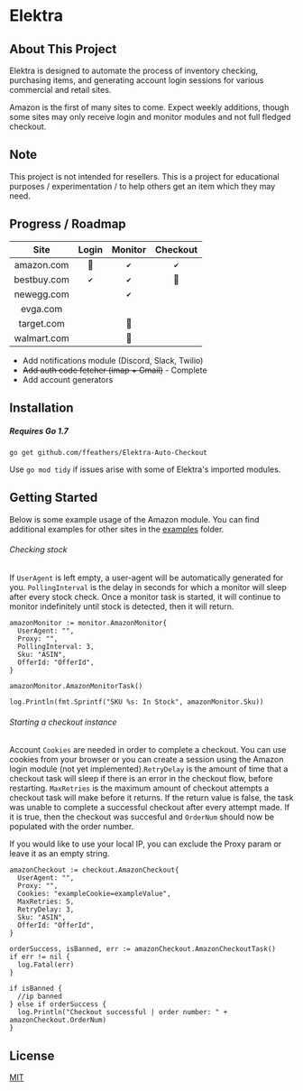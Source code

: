 # Elektra
## About This Project
Elektra is designed to automate the process of inventory checking, purchasing items, and generating account login sessions for various commercial and retail sites.

Amazon is the first of many sites to come. Expect weekly additions, though some sites may only receive login and monitor modules and not full fledged checkout.

## Note
This project is not intended for resellers. This is a project for educational purposes / experimentation / to help others get an item which they may need.

## Progress / Roadmap

| **Site** | **Login** | **Monitor** | **Checkout** |
|:---:|:---:|:---:|:---:|
| amazon.com |:hammer:	|`✔`|`✔`|
| bestbuy.com |`✔`|`✔`|:hammer:	|
| newegg.com ||`✔`| |
| evga.com ||||
| target.com ||:hammer:	||
| walmart.com ||:hammer:	||

* Add notifications module (Discord, Slack, Twilio)
* ~~Add auth code fetcher (imap + Gmail)~~ - Complete
* Add account generators

## Installation
##### Requires Go 1.7
``go get github.com/ffeathers/Elektra-Auto-Checkout``

Use ``go mod tidy`` if issues arise with some of Elektra's imported modules.

## Getting Started
Below is some example usage of the Amazon module. You can find additional examples for other sites in the [examples](https://github.com/ffeathers/Elektra-Auto-Checkout/tree/main/examples) folder.

###### Checking stock
If ``UserAgent`` is left empty, a user-agent will be automatically generated for you. ``PollingInterval`` is the delay in seconds for which a monitor will sleep after every stock check. Once a monitor task is started, it will continue to monitor indefinitely until stock is detected, then it will return.

```  
amazonMonitor := monitor.AmazonMonitor{
  UserAgent: "", 
  Proxy: "",
  PollingInterval: 3,
  Sku: "ASIN",
  OfferId: "OfferId",
}
  
amazonMonitor.AmazonMonitorTask() 
  
log.Println(fmt.Sprintf("SKU %s: In Stock", amazonMonitor.Sku))
```
###### Starting a checkout instance
Account ``Cookies`` are needed in order to complete a checkout. You can use cookies from your browser or you can create a session using the Amazon login module (not yet implemented).``RetryDelay`` is the amount of time that a checkout task will sleep if there is an error in the checkout flow, before restarting. ``MaxRetries`` is the maximum amount of checkout attempts a checkout task will make before it returns. If the return value is false, the task was unable to complete a successful checkout after every attempt made. If it is true, then the checkout was succesful and ``OrderNum`` should now be populated with the order number. 

If you would like to use your local IP, you can exclude the Proxy param or leave it as an empty string. 

```
amazonCheckout := checkout.AmazonCheckout{
  UserAgent: "",
  Proxy: "",
  Cookies: "exampleCookie=exampleValue",
  MaxRetries: 5,
  RetryDelay: 3,
  Sku: "ASIN",
  OfferId: "OfferId",
}
  
orderSuccess, isBanned, err := amazonCheckout.AmazonCheckoutTask() 
if err != nil {
  log.Fatal(err)
}

if isBanned {
  //ip banned
} else if orderSuccess {
  log.Println("Checkout successful | order number: " + amazonCheckout.OrderNum)
}
```

## License
[MIT](https://choosealicense.com/licenses/mit)
